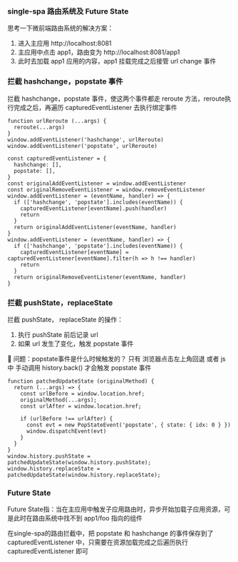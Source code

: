 ### single-spa 路由系统及 Future State
思考一下微前端路由系统的解决方案：
1. 进入主应用 http://localhost:8081
2. 主应用中点击 app1，路由变为 http://localhost:8081/app1
3. 此时去加载 app1 应用的内容，app1 挂载完成之后接管 url change 事件

### 拦截 hashchange，popstate 事件
拦截 hashchange，popstate 事件，使这两个事件都走 reroute 方法，reroute执行完成之后，再遍历 capturedEventListener 去执行绑定事件
```
function urlReroute (...args) {
  reroute(...args)
}
window.addEventListener('hashchange', urlReroute)
window.addEventListener('popstate', urlReroute)

const capturedEventListener = {
  hashchange: [],
  popstate: [],
}
const originalAddEventListener = window.addEventListener
const originalRemoveEventListener = window.removeEventListener
window.addEventListener = (eventName, handler) => {
  if (['hashchange', 'popstate'].includes(eventName)) {
    capturedEventListener[eventName].push(handler)
    return
  }
  return originalAddEventListener(eventName, handler)
}
window.addEventListener = (eventName, handler) => {
  if (['hashchange', 'popstate'].includes(eventName)) {
    capturedEventListener[eventName] = capturedEventListener[eventName].filter(h => h !== handler)
    return
  }
  return originalRemoveEventListener(eventName, handler)
}
```

### 拦截 pushState，replaceState
拦截 pushState， replaceState 的操作：
1. 执行 pushState 前后记录 url
2. 如果 url 发生了变化，触发 popstate 事件

🤔️ 问题：popstate事件是什么时候触发的？
只有 浏览器点击左上角回退 或者 js 中 手动调用 history.back() 才会触发 popstate 事件

```
function patchedUpdateState (originalMethod) {
  return (...args) => {
    const urlBefore = window.location.href;
    originalMethod(...args);
    const urlAfter = window.location.href;
    
    if (urlBefore !== urlAfter) {
      const evt = new PopStateEvent('popstate', { state: { idx: 0 } })
      window.dispatchEvent(evt)
    }
  }
}
window.history.pushState = patchedUpdateState(window.history.pushState);
window.history.replaceState = patchedUpdateState(window.history.replaceState);
```

### Future State
Future State指：当在主应用中触发子应用路由时，异步开始加载子应用资源，可是此时在路由系统中找不到 app1/foo 指向的组件

在single-spa的路由拦截中，把 popstate 和 hashchange 的事件保存到了 capturedEventListener 中，只需要在资源加载完成之后遍历执行 capturedEventListener 即可

